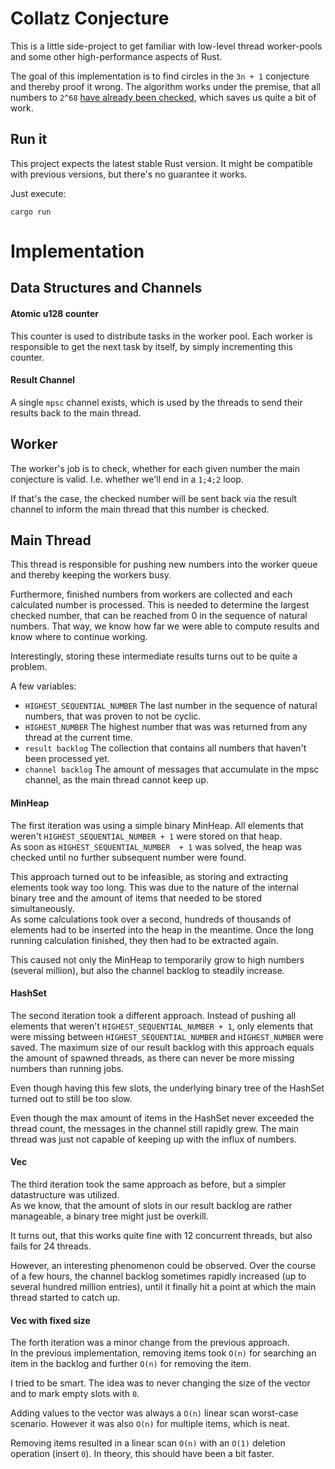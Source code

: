 # Collatz Conjecture


This is a little side-project to get familiar with low-level thread worker-pools and some other high-performance aspects of Rust.

The goal of this implementation is to find circles in the `3n + 1` conjecture and thereby proof it wrong.
The algorithm works under the premise, that all numbers to `2^68` [have already been checked](https://en.wikipedia.org/wiki/Collatz_conjecture#Experimental_evidence), which saves us quite a bit of work.

## Run it

This project expects the latest stable Rust version.
It might be compatible with previous versions, but there's no guarantee it works.

Just execute:

```
cargo run
```

# Implementation

## Data Structures and Channels

#### Atomic u128 counter

This counter is used to distribute tasks in the worker pool.
Each worker is responsible to get the next task by itself, by simply incrementing this counter.

#### Result Channel

A single `mpsc` channel exists, which is used by the threads to send their results back to the main thread.

## Worker

The worker's job is to check, whether for each given number the main conjecture is valid.
I.e. whether we'll end in a `1;4;2` loop.

If that's the case, the checked number will be sent back via the result channel to inform the main thread that this number is checked.

## Main Thread

This thread is responsible for pushing new numbers into the worker queue and thereby keeping the workers busy.

Furthermore, finished numbers from workers are collected and each calculated number is processed.
This is needed to determine the largest checked number, that can be reached from 0 in the sequence of natural numbers.
That way, we know how far we were able to compute results and know where to continue working.

Interestingly, storing these intermediate results turns out to be quite a problem.

A few variables:
- `HIGHEST_SEQUENTIAL_NUMBER` The last number in the sequence of natural numbers, that was proven to not be cyclic.
- `HIGHEST_NUMBER` The highest number that was was returned from any thread at the current time.
- `result backlog` The collection that contains all numbers that haven't been processed yet.
- `channel backlog` The amount of messages that accumulate in the mpsc channel, as the main thread cannot keep up.

#### MinHeap

The first iteration was using a simple binary MinHeap.
All elements that weren't `HIGHEST_SEQUENTIAL_NUMBER + 1` were stored on that heap. \
As soon as `HIGHEST_SEQUENTIAL_NUMBER  + 1` was solved, the heap was checked until no further subsequent number were found.

This approach turned out to be infeasible, as storing and extracting elements took way too long.
This was due to the nature of the internal binary tree and the amount of items that needed to be stored simultaneously. \
As some calculations took over a second, hundreds of thousands of elements had to be inserted into the heap in the meantime.
Once the long running calculation finished, they then had to be extracted again.

This caused not only the MinHeap to temporarily grow to high numbers (several million), but also the channel backlog to steadily increase.

#### HashSet

The second iteration took a different approach.
Instead of pushing all elements that weren't `HIGHEST_SEQUENTIAL_NUMBER + 1`, only elements that were missing between `HIGHEST_SEQUENTIAL_NUMBER` and `HIGHEST_NUMBER` were saved.
The maximum size of our result backlog with this approach equals the amount of spawned threads, as there can never be more missing numbers than running jobs.

Even though having this few slots, the underlying binary tree of the HashSet turned out to still be too slow.

Even though the max amount of items in the HashSet never exceeded the thread count, the messages in the channel still rapidly grew.
The main thread was just not capable of keeping up with the influx of numbers.

#### Vec

The third iteration took the same approach as before, but a simpler datastructure was utilized. \
As we know, that the amount of slots in our result backlog are rather manageable, a binary tree might just be overkill.

It turns out, that this works quite fine with 12 concurrent threads, but also fails for 24 threads.

However, an interesting phenomenon could be observed.
Over the course of a few hours, the channel backlog sometimes rapidly increased (up to several hundred million entries), until it finally hit a point at which the main thread started to catch up.


#### Vec with fixed size

The forth iteration was a minor change from the previous approach. \
In the previous implementation, removing items took `O(n)` for searching an item in the backlog and further `O(n)` for removing the item.

I tried to be smart.
The idea was to never changing the size of the vector and to mark empty slots with `0`.

Adding values to the vector was always a `O(n)` linear scan worst-case scenario.
However it was also `O(n)` for multiple items, which is neat.

Removing items resulted in a linear scan `O(n)` with an `O(1)` deletion operation (insert `0`).
In theory, this should have been a bit faster.
